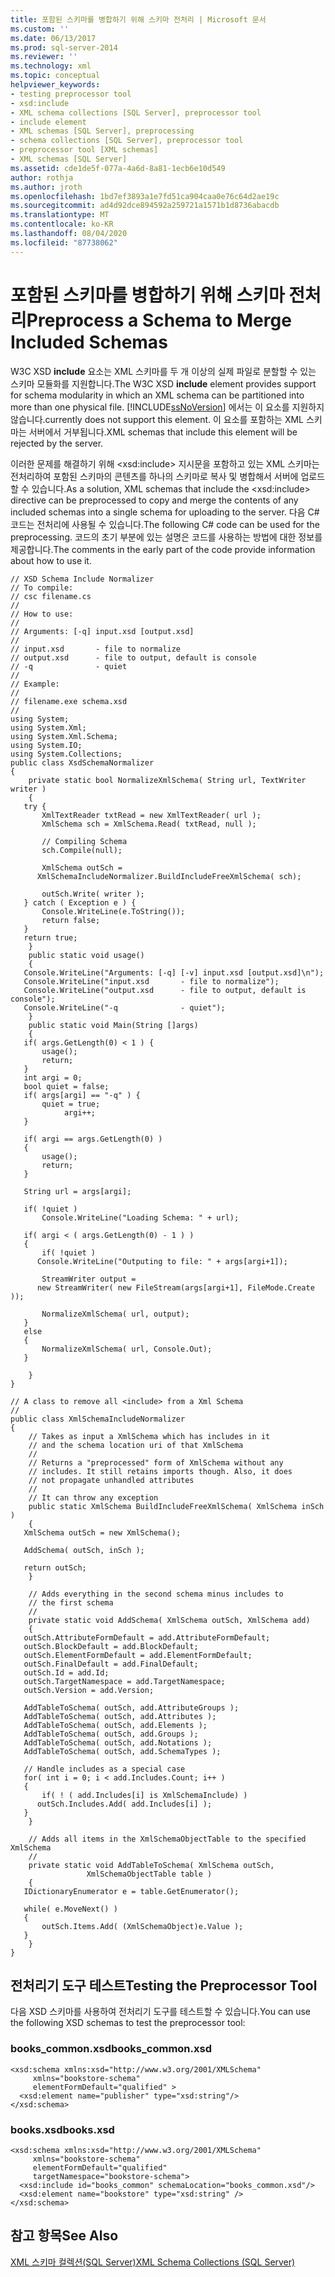```yaml
---
title: 포함된 스키마를 병합하기 위해 스키마 전처리 | Microsoft 문서
ms.custom: ''
ms.date: 06/13/2017
ms.prod: sql-server-2014
ms.reviewer: ''
ms.technology: xml
ms.topic: conceptual
helpviewer_keywords:
- testing preprocessor tool
- xsd:include
- XML schema collections [SQL Server], preprocessor tool
- include element
- XML schemas [SQL Server], preprocessing
- schema collections [SQL Server], preprocessor tool
- preprocessor tool [XML schemas]
- XML schemas [SQL Server]
ms.assetid: cde1de5f-077a-4a6d-8a81-1ecb6e10d549
author: rothja
ms.author: jroth
ms.openlocfilehash: 1bd7ef3893a1e7fd51ca904caa0e76c64d2ae19c
ms.sourcegitcommit: ad4d92dce894592a259721a1571b1d8736abacdb
ms.translationtype: MT
ms.contentlocale: ko-KR
ms.lasthandoff: 08/04/2020
ms.locfileid: "87738062"
---
```

# <a name="preprocess-a-schema-to-merge-included-schemas"></a><span data-ttu-id="ecb73-102">포함된 스키마를 병합하기 위해 스키마 전처리</span><span class="sxs-lookup"><span data-stu-id="ecb73-102">Preprocess a Schema to Merge Included Schemas</span></span>
  <span data-ttu-id="ecb73-103">W3C XSD **include** 요소는 XML 스키마를 두 개 이상의 실제 파일로 분할할 수 있는 스키마 모듈화를 지원합니다.</span><span class="sxs-lookup"><span data-stu-id="ecb73-103">The W3C XSD **include** element provides support for schema modularity in which an XML schema can be partitioned into more than one physical file.</span></span> [!INCLUDE[ssNoVersion](../../includes/ssnoversion-md.md)] <span data-ttu-id="ecb73-104">에서는 이 요소를 지원하지 않습니다.</span><span class="sxs-lookup"><span data-stu-id="ecb73-104">currently does not support this element.</span></span> <span data-ttu-id="ecb73-105">이 요소를 포함하는 XML 스키마는 서버에서 거부됩니다.</span><span class="sxs-lookup"><span data-stu-id="ecb73-105">XML schemas that include this element will be rejected by the server.</span></span>  
  
 <span data-ttu-id="ecb73-106">이러한 문제를 해결하기 위해 \<xsd:include> 지시문을 포함하고 있는 XML 스키마는 전처리하여 포함된 스키마의 콘텐츠를 하나의 스키마로 복사 및 병합해서 서버에 업로드할 수 있습니다.</span><span class="sxs-lookup"><span data-stu-id="ecb73-106">As a solution, XML schemas that include the \<xsd:include> directive can be preprocessed to copy and merge the contents of any included schemas into a single schema for uploading to the server.</span></span> <span data-ttu-id="ecb73-107">다음 C# 코드는 전처리에 사용될 수 있습니다.</span><span class="sxs-lookup"><span data-stu-id="ecb73-107">The following C# code can be used for the preprocessing.</span></span> <span data-ttu-id="ecb73-108">코드의 초기 부분에 있는 설명은 코드를 사용하는 방법에 대한 정보를 제공합니다.</span><span class="sxs-lookup"><span data-stu-id="ecb73-108">The comments in the early part of the code provide information about how to use it.</span></span>  
  
```  
// XSD Schema Include Normalizer  
// To compile:   
// csc filename.cs  
//  
// How to use:  
//  
// Arguments: [-q] input.xsd [output.xsd]  
//  
// input.xsd       - file to normalize  
// output.xsd      - file to output, default is console  
// -q              - quiet  
//   
// Example:  
//   
// filename.exe schema.xsd  
//   
using System;  
using System.Xml;  
using System.Xml.Schema;  
using System.IO;  
using System.Collections;  
public class XsdSchemaNormalizer  
{  
    private static bool NormalizeXmlSchema( String url, TextWriter writer )  
    {  
   try {  
       XmlTextReader txtRead = new XmlTextReader( url );  
       XmlSchema sch = XmlSchema.Read( txtRead, null );  
  
       // Compiling Schema  
       sch.Compile(null);  
  
       XmlSchema outSch =   
      XmlSchemaIncludeNormalizer.BuildIncludeFreeXmlSchema( sch);  
  
       outSch.Write( writer );  
   } catch ( Exception e ) {  
       Console.WriteLine(e.ToString());  
       return false;  
   }  
   return true;  
    }  
    public static void usage()  
    {  
   Console.WriteLine("Arguments: [-q] [-v] input.xsd [output.xsd]\n");  
   Console.WriteLine("input.xsd       - file to normalize");  
   Console.WriteLine("output.xsd      - file to output, default is console");  
   Console.WriteLine("-q              - quiet");  
    }  
    public static void Main(String []args)  
    {  
   if( args.GetLength(0) < 1 ) {  
       usage();  
       return;  
   }  
   int argi = 0;  
   bool quiet = false;  
   if( args[argi] == "-q" ) {  
       quiet = true;  
            argi++;  
   }  
  
   if( argi == args.GetLength(0) )  
   {  
       usage();  
       return;  
   }  
  
   String url = args[argi];  
  
   if( !quiet )  
       Console.WriteLine("Loading Schema: " + url);  
  
   if( argi < ( args.GetLength(0) - 1 ) )  
   {  
       if( !quiet )  
      Console.WriteLine("Outputing to file: " + args[argi+1]);  
  
       StreamWriter output =   
      new StreamWriter( new FileStream(args[argi+1], FileMode.Create ));  
  
       NormalizeXmlSchema( url, output);  
   }  
   else   
   {  
       NormalizeXmlSchema( url, Console.Out);  
   }  
  
    }  
}  
  
// A class to remove all <include> from a Xml Schema  
//  
public class XmlSchemaIncludeNormalizer  
{  
    // Takes as input a XmlSchema which has includes in it   
    // and the schema location uri of that XmlSchema  
    //   
    // Returns a "preprocessed" form of XmlSchema without any   
    // includes. It still retains imports though. Also, it does  
    // not propagate unhandled attributes  
    //  
    // It can throw any exception  
    public static XmlSchema BuildIncludeFreeXmlSchema( XmlSchema inSch )  
    {  
   XmlSchema outSch = new XmlSchema();  
  
   AddSchema( outSch, inSch );  
  
   return outSch;  
    }  
  
    // Adds everything in the second schema minus includes to   
    // the first schema  
    //  
    private static void AddSchema( XmlSchema outSch, XmlSchema add)  
    {  
   outSch.AttributeFormDefault = add.AttributeFormDefault;  
   outSch.BlockDefault = add.BlockDefault;  
   outSch.ElementFormDefault = add.ElementFormDefault;  
   outSch.FinalDefault = add.FinalDefault;  
   outSch.Id = add.Id;  
   outSch.TargetNamespace = add.TargetNamespace;  
   outSch.Version = add.Version;  
  
   AddTableToSchema( outSch, add.AttributeGroups );  
   AddTableToSchema( outSch, add.Attributes );  
   AddTableToSchema( outSch, add.Elements );  
   AddTableToSchema( outSch, add.Groups );  
   AddTableToSchema( outSch, add.Notations );  
   AddTableToSchema( outSch, add.SchemaTypes );  
  
   // Handle includes as a special case  
   for( int i = 0; i < add.Includes.Count; i++ )  
   {  
       if( ! ( add.Includes[i] is XmlSchemaInclude) )  
      outSch.Includes.Add( add.Includes[i] );  
   }  
    }  
  
    // Adds all items in the XmlSchemaObjectTable to the specified XmlSchema  
    //  
    private static void AddTableToSchema( XmlSchema outSch,   
                 XmlSchemaObjectTable table )  
    {  
   IDictionaryEnumerator e = table.GetEnumerator();  
  
   while( e.MoveNext() )  
   {  
       outSch.Items.Add( (XmlSchemaObject)e.Value );  
   }  
    }  
}  
```  
  
## <a name="testing-the-preprocessor-tool"></a><span data-ttu-id="ecb73-109">전처리기 도구 테스트</span><span class="sxs-lookup"><span data-stu-id="ecb73-109">Testing the Preprocessor Tool</span></span>  
 <span data-ttu-id="ecb73-110">다음 XSD 스키마를 사용하여 전처리기 도구를 테스트할 수 있습니다.</span><span class="sxs-lookup"><span data-stu-id="ecb73-110">You can use the following XSD schemas to test the preprocessor tool:</span></span>  
  
### <a name="books_commonxsd"></a><span data-ttu-id="ecb73-111">books_common.xsd</span><span class="sxs-lookup"><span data-stu-id="ecb73-111">books_common.xsd</span></span>  
  
```  
<xsd:schema xmlns:xsd="http://www.w3.org/2001/XMLSchema"  
     xmlns="bookstore-schema"  
     elementFormDefault="qualified" >  
  <xsd:element name="publisher" type="xsd:string"/>  
</xsd:schema>  
```  
  
### <a name="booksxsd"></a><span data-ttu-id="ecb73-112">books.xsd</span><span class="sxs-lookup"><span data-stu-id="ecb73-112">books.xsd</span></span>  
  
```  
<xsd:schema xmlns:xsd="http://www.w3.org/2001/XMLSchema"  
     xmlns="bookstore-schema"  
     elementFormDefault="qualified"  
     targetNamespace="bookstore-schema">  
  <xsd:include id="books_common" schemaLocation="books_common.xsd"/>  
  <xsd:element name="bookstore" type="xsd:string" />  
</xsd:schema>  
```  
  
## <a name="see-also"></a><span data-ttu-id="ecb73-113">참고 항목</span><span class="sxs-lookup"><span data-stu-id="ecb73-113">See Also</span></span>  
 [<span data-ttu-id="ecb73-114">XML 스키마 컬렉션&#40;SQL Server&#41;</span><span class="sxs-lookup"><span data-stu-id="ecb73-114">XML Schema Collections &#40;SQL Server&#41;</span></span>](xml-schema-collections-sql-server.md)  
  
  
